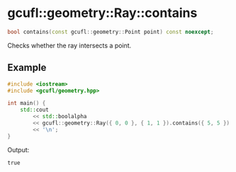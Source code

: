 # gcufl::geometry::Ray::contains
```cpp
bool contains(const gcufl::geometry::Point point) const noexcept;
```
Checks whether the ray intersects a point.
## Example
```cpp
#include <iostream>
#include <gcufl/geometry.hpp>

int main() {
	std::cout
		<< std::boolalpha
		<< gcufl::geometry::Ray({ 0, 0 }, { 1, 1 }).contains({ 5, 5 })
		<< '\n';
}
```
Output:
```
true
```

